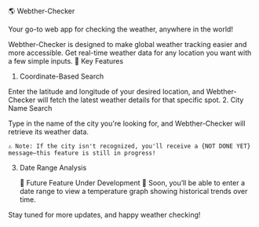 🌎 Webther-Checker

Your go-to web app for checking the weather, anywhere in the world!

Webther-Checker is designed to make global weather tracking easier and more accessible. Get real-time weather data for any location you want with a few simple inputs.
🌟 Key Features
1. Coordinate-Based Search

Enter the latitude and longitude of your desired location, and Webther-Checker will fetch the latest weather details for that specific spot.
2. City Name Search

Type in the name of the city you're looking for, and Webther-Checker will retrieve its weather data.

    ⚠️ Note: If the city isn't recognized, you'll receive a {NOT DONE YET} message—this feature is still in progress!

3. Date Range Analysis

    🚧 Future Feature Under Development 🚧
    Soon, you’ll be able to enter a date range to view a temperature graph showing historical trends over time.

Stay tuned for more updates, and happy weather checking!
